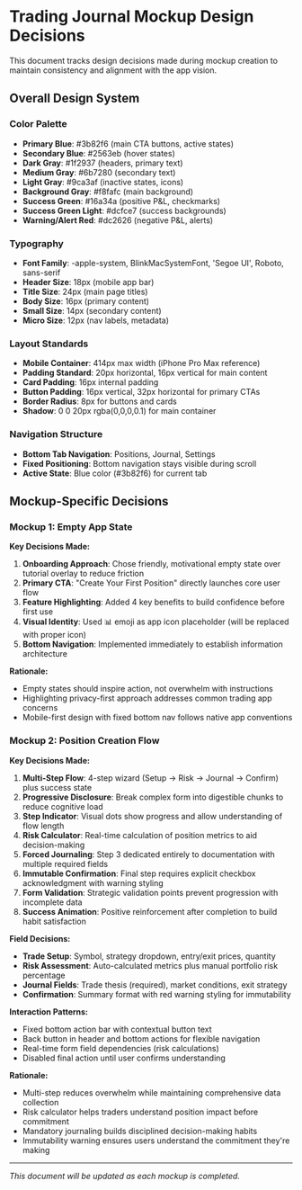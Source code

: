 # Trading Journal Mockup Design Decisions

This document tracks design decisions made during mockup creation to maintain consistency and alignment with the app vision.

## Overall Design System

### Color Palette
- **Primary Blue**: #3b82f6 (main CTA buttons, active states)
- **Secondary Blue**: #2563eb (hover states)
- **Dark Gray**: #1f2937 (headers, primary text)
- **Medium Gray**: #6b7280 (secondary text)
- **Light Gray**: #9ca3af (inactive states, icons)
- **Background Gray**: #f8fafc (main background)
- **Success Green**: #16a34a (positive P&L, checkmarks)
- **Success Green Light**: #dcfce7 (success backgrounds)
- **Warning/Alert Red**: #dc2626 (negative P&L, alerts)

### Typography
- **Font Family**: -apple-system, BlinkMacSystemFont, 'Segoe UI', Roboto, sans-serif
- **Header Size**: 18px (mobile app bar)
- **Title Size**: 24px (main page titles)
- **Body Size**: 16px (primary content)
- **Small Size**: 14px (secondary content)
- **Micro Size**: 12px (nav labels, metadata)

### Layout Standards
- **Mobile Container**: 414px max width (iPhone Pro Max reference)
- **Padding Standard**: 20px horizontal, 16px vertical for main content
- **Card Padding**: 16px internal padding
- **Button Padding**: 16px vertical, 32px horizontal for primary CTAs
- **Border Radius**: 8px for buttons and cards
- **Shadow**: 0 0 20px rgba(0,0,0,0.1) for main container

### Navigation Structure
- **Bottom Tab Navigation**: Positions, Journal, Settings
- **Fixed Positioning**: Bottom navigation stays visible during scroll
- **Active State**: Blue color (#3b82f6) for current tab

## Mockup-Specific Decisions

### Mockup 1: Empty App State

**Key Decisions Made:**
1. **Onboarding Approach**: Chose friendly, motivational empty state over tutorial overlay to reduce friction
2. **Primary CTA**: "Create Your First Position" directly launches core user flow
3. **Feature Highlighting**: Added 4 key benefits to build confidence before first use
4. **Visual Identity**: Used 📊 emoji as app icon placeholder (will be replaced with proper icon)
5. **Bottom Navigation**: Implemented immediately to establish information architecture

**Rationale:**
- Empty states should inspire action, not overwhelm with instructions
- Highlighting privacy-first approach addresses common trading app concerns
- Mobile-first design with fixed bottom nav follows native app conventions

### Mockup 2: Position Creation Flow

**Key Decisions Made:**
1. **Multi-Step Flow**: 4-step wizard (Setup → Risk → Journal → Confirm) plus success state
2. **Progressive Disclosure**: Break complex form into digestible chunks to reduce cognitive load
3. **Step Indicator**: Visual dots show progress and allow understanding of flow length
4. **Risk Calculator**: Real-time calculation of position metrics to aid decision-making
5. **Forced Journaling**: Step 3 dedicated entirely to documentation with multiple required fields
6. **Immutable Confirmation**: Final step requires explicit checkbox acknowledgment with warning styling
7. **Form Validation**: Strategic validation points prevent progression with incomplete data
8. **Success Animation**: Positive reinforcement after completion to build habit satisfaction

**Field Decisions:**
- **Trade Setup**: Symbol, strategy dropdown, entry/exit prices, quantity
- **Risk Assessment**: Auto-calculated metrics plus manual portfolio risk percentage
- **Journal Fields**: Trade thesis (required), market conditions, exit strategy
- **Confirmation**: Summary format with red warning styling for immutability

**Interaction Patterns:**
- Fixed bottom action bar with contextual button text
- Back button in header and bottom actions for flexible navigation
- Real-time form field dependencies (risk calculations)
- Disabled final action until user confirms understanding

**Rationale:**
- Multi-step reduces overwhelm while maintaining comprehensive data collection
- Risk calculator helps traders understand position impact before commitment
- Mandatory journaling builds disciplined decision-making habits
- Immutability warning ensures users understand the commitment they're making

---

*This document will be updated as each mockup is completed.*